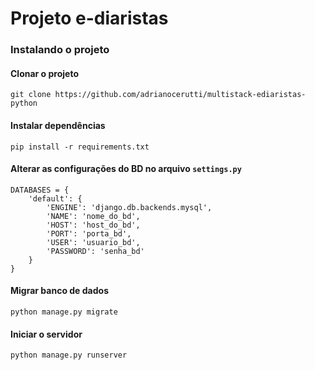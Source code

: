 # Projeto e-diaristas

### Instalando o projeto

#### Clonar o projeto
`git clone https://github.com/adrianocerutti/multistack-ediaristas-python`

#### Instalar dependências
`pip install -r requirements.txt`

#### Alterar as configurações do BD no arquivo `settings.py`
```
DATABASES = {
    'default': {
        'ENGINE': 'django.db.backends.mysql',
        'NAME': 'nome_do_bd',
        'HOST': 'host_do_bd',
        'PORT': 'porta_bd',
        'USER': 'usuario_bd',
        'PASSWORD': 'senha_bd'
    }
}
```

#### Migrar banco de dados
`python manage.py migrate`

#### Iniciar o servidor
`python manage.py runserver`